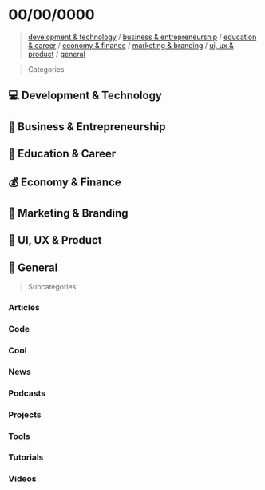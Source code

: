 # 00/00/0000

> [development & technology](#computer-development--technology) / [business & entrepreneurship](#briefcase-business--entrepreneurship) / [education & career](#school-education--career) / [economy & finance](#moneybag-economy--finance) / [marketing & branding](mega-marketing--branding) / [ui, ux & product](#art-ui-ux--product) / [general](#beers-general)


> Categories

## :computer: Development & Technology
## :briefcase: Business & Entrepreneurship
## :school: Education & Career
## :moneybag: Economy & Finance
## :mega: Marketing & Branding
## :art: UI, UX & Product
## :beers: General


> Subcategories

### Articles
### Code
### Cool
### News
### Podcasts
### Projects
### Tools
### Tutorials
### Videos